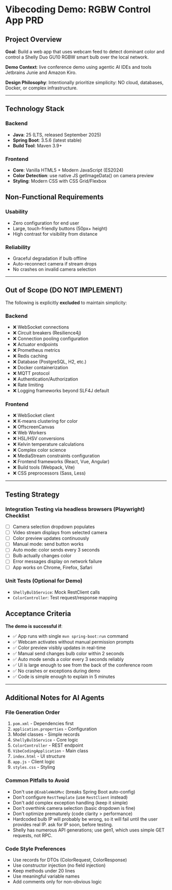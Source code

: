 # Vibecoding Demo: RGBW Control App PRD

## Project Overview

**Goal**: Build a web app that uses webcam feed to detect dominant color and control a Shelly Duo GU10 RGBW smart bulb over the local network.

**Demo Context**: live conference demo using agentic AI IDEs and tools Jetbrains Junie and Amazon Kiro.

**Design Philosophy**: Intentionally prioritize simplicity: NO cloud, databases, Docker, or complex infrastructure.

---

## Technology Stack

### Backend
- **Java**: 25 (LTS, released September 2025)
- **Spring Boot**: 3.5.6 (latest stable)
- **Build Tool**: Maven 3.9+

### Frontend
- **Core**: Vanilla HTML5 + Modern JavaScript (ES2024)
- **Color Detection**: use native JS getImageData() on camera preview
- **Styling**: Modern CSS with CSS Grid/Flexbox


## Non-Functional Requirements

### Usability
- Zero configuration for end user
- Large, touch-friendly buttons (50px+ height)
- High contrast for visibility from distance

### Reliability
- Graceful degradation if bulb offline
- Auto-reconnect camera if stream drops
- No crashes on invalid camera selection

---

## Out of Scope (DO NOT IMPLEMENT)

The following is explicitly **excluded** to maintain simplicity:

### Backend
- ❌ WebSocket connections
- ❌ Circuit breakers (Resilience4j)
- ❌ Connection pooling configuration
- ❌ Actuator endpoints
- ❌ Prometheus metrics
- ❌ Redis caching
- ❌ Database (PostgreSQL, H2, etc.)
- ❌ Docker containerization
- ❌ MQTT protocol
- ❌ Authentication/Authorization
- ❌ Rate limiting
- ❌ Logging frameworks beyond SLF4J default

### Frontend
- ❌ WebSocket client
- ❌ K-means clustering for color
- ❌ OffscreenCanvas
- ❌ Web Workers
- ❌ HSL/HSV conversions
- ❌ Kelvin temperature calculations
- ❌ Complex color science
- ❌ MediaStream constraints configuration
- ❌ Frontend frameworks (React, Vue, Angular)
- ❌ Build tools (Webpack, Vite)
- ❌ CSS preprocessors (Sass, Less)

---

## Testing Strategy

### Integration Testing via headless browsers (Playwright) Checklist
- [ ] Camera selection dropdown populates
- [ ] Video stream displays from selected camera
- [ ] Color preview updates continuously
- [ ] Manual mode: send button works
- [ ] Auto mode: color sends every 3 seconds
- [ ] Bulb actually changes color
- [ ] Error messages display on network failure
- [ ] App works on Chrome, Firefox, Safari

### Unit Tests (Optional for Demo)
- `ShellyBulbService`: Mock RestClient calls
- `ColorController`: Test request/response mapping

## Acceptance Criteria

**The demo is successful if**:
- ✅ App runs with single `mvn spring-boot:run` command
- ✅ Webcam activates without manual permission prompts
- ✅ Color preview visibly updates in real-time
- ✅ Manual send changes bulb color within 2 seconds
- ✅ Auto mode sends a color every 3 seconds reliably
- ✅ UI is large enough to see from the back of the conference room
- ✅ No crashes or exceptions during demo
- ✅ Code is simple enough to explain in 5 minutes

---

## Additional Notes for AI Agents

### File Generation Order
1. `pom.xml` - Dependencies first
2. `application.properties` - Configuration
3. Model classes - Simple records
4. `ShellyBulbService` - Core logic
5. `ColorController` - REST endpoint
6. `VibeCodingApplication` - Main class
7. `index.html` - UI structure
8. `app.js` - Client logic
9. `styles.css` - Styling

### Common Pitfalls to Avoid
- Don't use `@EnableWebMvc` (breaks Spring Boot auto-config)
- Don't configure `RestTemplate` (use `RestClient` instead)
- Don't add complex exception handling (keep it simple)
- Don't overthink camera selection (basic dropdown is fine)
- Don't optimize prematurely (code clarity > performance)
- Hardcoded bulb IP will probably be wrong, so it will fail until the user provides real IP. ask for IP soon, before testing.
- Shelly has numerous API generations; use gen1, which uses simple GET requests, not RPC.

### Code Style Preferences
- Use records for DTOs (ColorRequest, ColorResponse)
- Use constructor injection (no field injection)
- Keep methods under 20 lines
- Use meaningful variable names
- Add comments only for non-obvious logic
